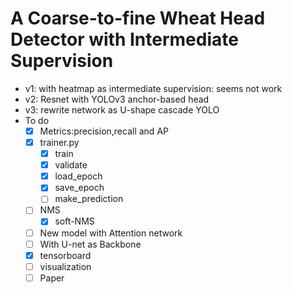 # A Coarse-to-fine Wheat Head Detector with Intermediate Supervision

- v1: with heatmap as intermediate supervision: seems not work
- v2: Resnet with YOLOv3 anchor-based head
- v3: rewrite network as U-shape cascade YOLO
- To do
  - [x] Metrics:precision,recall and AP
  - [x] trainer.py
    - [x] train
    - [x] validate
    - [x] load_epoch
    - [x] save_epoch
    - [ ] make_prediction
  - [ ] NMS
    - [x] soft-NMS
  - [ ] New model with Attention network
  - [ ] With U-net as Backbone
  - [x] tensorboard 
  - [ ] visualization
  - [ ] Paper
